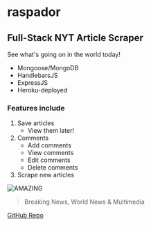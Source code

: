 # raspador #

## Full-Stack NYT Article Scraper ##
See what's going on in the world today!

* Mongoose/MongoDB
* HandlebarsJS
* ExpressJS
* Heroku-deployed

### Features include ###
1. Save articles
   * View them later!
1. Comments
   * Add comments
   * View comments
   * Edit comments
   * Delete comments
1. Scrape new articles

![AMAZING](/public/images/NYT.png)
>Breaking News, World News & Multimedia

[GitHub Repo](https://github.com/JavierAvitia/raspador)
